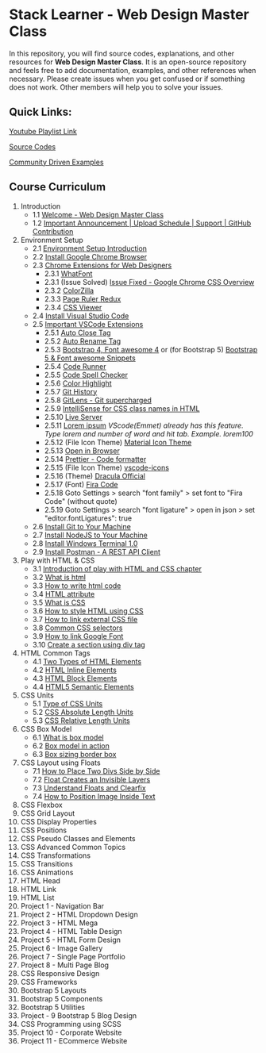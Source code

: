 # Stack Learner - Web Design Master Class

In this repository, you will find source codes, explanations, and other resources for **Web Design Master Class**. It is an open-source repository and feels free to add documentation, examples, and other references when necessary. Please create issues when you get confused or if something does not work. Other members will help you to solve your issues.

## Quick Links:

[Youtube Playlist Link](https://www.youtube.com/playlist?list=PL_XxuZqN0xVBPhR5bjBIKyBjTo8pK99gN)

[Source Codes](https://github.com/mrhm-dev/web-design-master-class/tree/master/src)

[Community Driven Examples](https://github.com/mrhm-dev/web-design-master-class/tree/master/src)

## Course Curriculum

1. Introduction
   - 1.1 [Welcome - Web Design Master Class](https://www.youtube.com/watch?v=1RzKcWEpb5Q)
   - 1.2 [Important Announcement | Upload Schedule | Support | GitHub Contribution](https://www.youtube.com/watch?v=usrIIEDBrJU&ab_channel=StackLearner)
2. Environment Setup
   - 2.1 [Environment Setup Introduction](https://www.youtube.com/watch?v=MR-gmUDhmcU)
   - 2.2 [Install Google Chrome Browser](https://www.youtube.com/watch?v=o6G5Guhh9Tw)
   - 2.3 [Chrome Extensions for Web Designers](https://www.youtube.com/watch?v=TTH0LNmRUYg)
     - 2.3.1 [WhatFont](https://chrome.google.com/webstore/detail/whatfont/jabopobgcpjmedljpbcaablpmlmfcogm)
     - 2.3.1 (Issue Solved) [Issue Fixed - Google Chrome CSS Overview](https://www.youtube.com/watch?v=BKRGuvIgv4Q&list=PL_XxuZqN0xVBPhR5bjBIKyBjTo8pK99gN&index=6&ab_channel=StackLearner)
     - 2.3.2 [ColorZilla](https://chrome.google.com/webstore/detail/colorzilla/bhlhnicpbhignbdhedgjhgdocnmhomnp)
     - 2.3.3 [Page Ruler Redux](https://chrome.google.com/webstore/detail/page-ruler-redux/giejhjebcalaheckengmchjekofhhmal)
     - 2.3.4 [CSS Viewer](https://chrome.google.com/webstore/detail/cssviewer/ggfgijbpiheegefliciemofobhmofgce)
   - 2.4 [Install Visual Studio Code](https://www.youtube.com/watch?v=PhG4XkHawQ4)
   - 2.5 [Important VSCode Extensions](https://www.youtube.com/watch?v=MH5rzixj9OI)
     - 2.5.1 [Auto Close Tag](https://marketplace.visualstudio.com/items?itemName=formulahendry.auto-close-tag)
     - 2.5.2 [Auto Rename Tag](https://marketplace.visualstudio.com/items?itemName=formulahendry.auto-rename-tag)
     - 2.5.3 [Bootstrap 4, Font awesome 4](https://marketplace.visualstudio.com/items?itemName=thekalinga.bootstrap4-vscode) or (for Bootstrap 5) [Bootstrap 5 & Font awesome Snippets](https://marketplace.visualstudio.com/items?itemName=HansUXdev.bootstrap5-snippets)
     - 2.5.4 [Code Runner](https://marketplace.visualstudio.com/items?itemName=formulahendry.code-runner)
     - 2.5.5 [Code Spell Checker](https://marketplace.visualstudio.com/items?itemName=streetsidesoftware.code-spell-checker)
     - 2.5.6 [Color Highlight](https://marketplace.visualstudio.com/items?itemName=naumovs.color-highlight)
     - 2.5.7 [Git History](https://marketplace.visualstudio.com/items?itemName=donjayamanne.githistory)
     - 2.5.8 [GitLens - Git supercharged](https://marketplace.visualstudio.com/items?itemName=eamodio.gitlens)
     - 2.5.9 [IntelliSense for CSS class names in HTML](https://marketplace.visualstudio.com/items?itemName=Zignd.html-css-class-completion)
     - 2.5.10 [Live Server](https://marketplace.visualstudio.com/items?itemName=ritwickdey.LiveServer)
     - 2.5.11 [Lorem ipsum](https://marketplace.visualstudio.com/items?itemName=Tyriar.lorem-ipsum) _VScode(Emmet) already has this feature. Type lorem and number of word and hit tab. Example. lorem100_
     - 2.5.12 (File Icon Theme) [Material Icon Theme](https://marketplace.visualstudio.com/items?itemName=PKief.material-icon-theme)
     - 2.5.13 [Open in Browser](https://marketplace.visualstudio.com/items?itemName=techer.open-in-browser)
     - 2.5.14 [Prettier - Code formatter](https://marketplace.visualstudio.com/items?itemName=esbenp.prettier-vscode)
     - 2.5.15 (File Icon Theme) [vscode-icons](https://marketplace.visualstudio.com/items?itemName=vscode-icons-team.vscode-icons)
     - 2.5.16 (Theme) [Dracula Official](https://marketplace.visualstudio.com/items?itemName=dracula-theme.theme-dracula)
     - 2.5.17 (Font) [Fira Code](https://github.com/tonsky/FiraCode/releases/download/6.2/Fira_Code_v6.2.zip)
     - 2.5.18 Goto Settings > search "font family" > set font to "Fira Code" (without quote)
     - 2.5.19 Goto Settings > search "font ligature" > open in json > set "editor.fontLigatures": true
   - 2.6 [Install Git to Your Machine](https://www.youtube.com/watch?v=_7jGXE17a-U)
   - 2.7 [Install NodeJS to Your Machine](https://www.youtube.com/watch?v=kCl3tVVvNlY)
   - 2.8 [Install Windows Terminal 1.0](https://www.youtube.com/watch?v=HtMXdGbwPFQ)
   - 2.9 [Install Postman - A REST API Client](https://www.youtube.com/watch?v=62lbTrdGk_A)
3. Play with HTML & CSS
   - 3.1 [Introduction of play with HTML and CSS chapter](https://www.youtube.com/watch?v=3B57A0EYDUQ)
   - 3.2 [What is html](https://www.youtube.com/watch?v=ykMSs4AsGLo)
   - 3.3 [How to write html code](https://www.youtube.com/watch?v=RCiOk_OyNH0)
   - 3.4 [HTML attribute](https://www.youtube.com/watch?v=t5FNH0U-jMw)
   - 3.5 [What is CSS](https://www.youtube.com/watch?v=9LU3XL6tYzI)
   - 3.6 [How to style HTML using CSS](https://www.youtube.com/watch?v=in9JKql82iE)
   - 3.7 [How to link external CSS file](https://www.youtube.com/watch?v=qP6tAsDqwzM)
   - 3.8 [Common CSS selectors](https://www.youtube.com/watch?v=nVZhBk3YYFU)
   - 3.9 [How to link Google Font](https://www.youtube.com/watch?v=Rb_GY4Z9VtI)
   - 3.10 [Create a section using div tag](https://www.youtube.com/watch?v=2Qnpv3eAyPI)
4. HTML Common Tags
   - 4.1 [Two Types of HTML Elements](https://youtu.be/jBPFnfIm214)
   - 4.2 [HTML Inline Elements](https://youtu.be/cLUvWS7-prc)
   - 4.3 [HTML Block Elements](https://youtu.be/8qvN7UEc38I)
   - 4.4 [HTML5 Semantic Elements](https://youtu.be/28j5Il7meRQ)
5. CSS Units
   - 5.1 [Type of CSS Units](https://youtu.be/TO8xqjNZrWQ)
   - 5.2 [CSS Absolute Length Units](https://youtu.be/tFEIlhYdtnQ)
   - 5.3 [CSS Relative Length Units](https://youtu.be/41HjfoeUdAg)
6. CSS Box Model
   - 6.1 [What is box model](https://www.youtube.com/watch?v=9CTO44q92CE)
   - 6.2 [Box model in action](https://www.youtube.com/watch?v=G_qNcfGVwpU)
   - 6.3 [Box sizing border box](https://www.youtube.com/watch?v=aYWGm1Tmv3M&list=PL_XxuZqN0xVBPhR5bjBIKyBjTo8pK99gN&index=32)
8. CSS Layout using Floats
   - 7.1 [How to Place Two Divs Side by Side](https://www.youtube.com/watch?v=b5ftua7iNfI)
   - 7.2 [Float Creates an Invisible Layers](https://www.youtube.com/watch?v=AFD1eBe-at0)
   - 7.3 [Understand Floats and Clearfix](https://www.youtube.com/watch?v=9KK-kUKiK1s)
   - 7.4 [How to Position Image Inside Text](https://www.youtube.com/watch?v=rik9W1S3Y84)
10. CSS Flexbox
11. CSS Grid Layout
12. CSS Display Properties
13. CSS Positions
14. CSS Pseudo Classes and Elements
15. CSS Advanced Common Topics
16. CSS Transformations
17. CSS Transitions
18. CSS Animations
19. HTML Head
20. HTML Link
21. HTML List
22. Project 1 - Navigation Bar
23. Project 2 - HTML Dropdown Design
24. Project 3 - HTML Mega
25. Project 4 - HTML Table Design
26. Project 5 - HTML Form Design
27. Project 6 - Image Gallery
28. Project 7 - Single Page Portfolio
29. Project 8 - Multi Page Blog
30. CSS Responsive Design
31. CSS Frameworks
32. Bootstrap 5 Layouts
33. Bootstrap 5 Components
34. Bootstrap 5 Utilities
35. Project - 9 Bootstrap 5 Blog Design
36. CSS Programming using SCSS
37. Project 10 - Corporate Website
38. Project 11 - ECommerce Website
